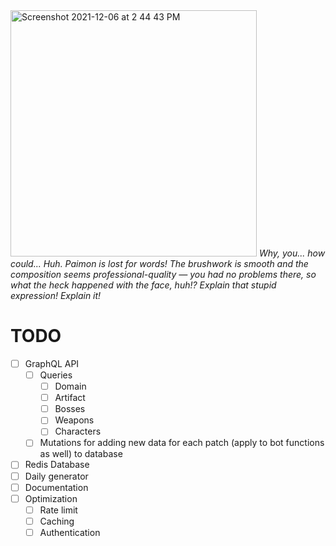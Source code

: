 <img width="394" alt="Screenshot 2021-12-06 at 2 44 43 PM" src="https://user-images.githubusercontent.com/25546711/145055616-6e21c5a5-6674-40c0-a925-2a4e2c3830f0.png">
<em>Why, you... how could... Huh. Paimon is lost for words! The brushwork is smooth and the composition seems professional-quality — you had no problems there, so what the heck happened with the face, huh!? Explain that stupid expression! Explain it!</em>

# TODO

-   [ ] GraphQL API
    -   [ ] Queries
        -   [ ] Domain
        -   [ ] Artifact
        -   [ ] Bosses
        -   [ ] Weapons
        -   [ ] Characters
    -   [ ] Mutations for adding new data for each patch (apply to bot functions as well) to database
-   [ ] Redis Database
-   [ ] Daily generator
-   [ ] Documentation
-   [ ] Optimization
    -   [ ] Rate limit
    -   [ ] Caching
    -   [ ] Authentication
